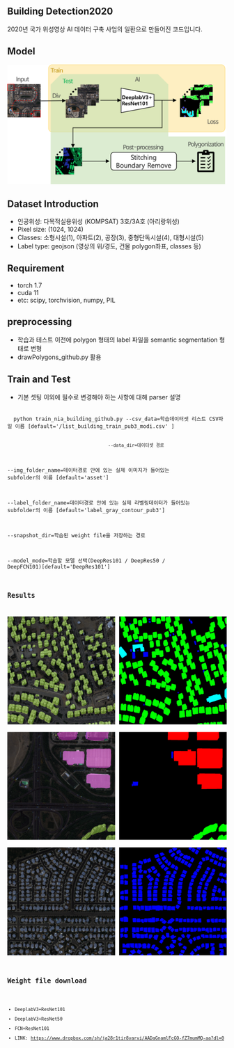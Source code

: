 ## Building Detection2020
2020년 국가 위성영상 AI 데이터 구축 사업의 일환으로 만들어진 코드입니다.

## Model
![전체 모델 구조](./images/model.png)

## Dataset Introduction
- 인공위성: 다목적실용위성 (KOMPSAT) 3호/3A호  (아리랑위성)
- Pixel size: (1024, 1024)
- Classes: 소형시설(1), 아파트(2), 공장(3), 중형단독시설(4), 대형시설(5)
- Label type: geojson (영상의 위/경도, 건물 polygon좌표, classes 등)

## Requirement
- torch 1.7
- cuda 11
- etc: scipy, torchvision, numpy, PIL

## preprocessing
- 학습과 테스트 이전에 polygon 형태의 label 파일을 semantic segmentation 형태로 변형
- drawPolygons_github.py 활용

## Train and Test
- 기본 셋팅 이외에 필수로 변경해야 하는 사항에 대해 parser 설명
<code>
  python train_nia_building_github.py --csv_data=학습데이터셋 리스트 CSV파일 이름 [default='/list_building_train_pub3_modi.csv' ]
  
                                          --data_dir=데이터셋 경로
  
  --img_folder_name=데이터경로 안에 있는 실제 이미지가 들어있는 subfolder의 이름 [default='asset']
  
  --label_folder_name=데이터경로 안에 있는 실제 라벨링데이터가 들어있는 subfolder의 이름 [default='label_gray_contour_pub3']
  
  --snapshot_dir=학습된 weight file을 저장하는 경로
  
  --model_mode=학습할 모델 선택(DeepRes101 / DeepRes50 / DeepFCN101)[default='DeepRes101']
<code>




## Results
![model 결과](./images/building_results.png)

## Weight file download
- DeeplabV3+ResNet101
- DeeplabV3+ResNet50
- FCN+ResNet101
- LINK: https://www.dropbox.com/sh/ja28r1tir8varvi/AADaGnamlFcGO-fZ7mumMQ-aa?dl=0
